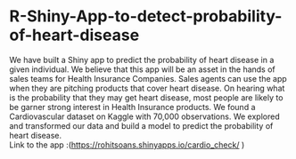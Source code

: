 # R-Shiny-App-to-detect-probability-of-heart-disease
We have built a Shiny app to predict the probability of heart disease in a given individual.  We believe that this app will be an asset in the hands of sales teams for Health Insurance Companies.  Sales agents can use the app when they are pitching products that cover heart disease. On hearing what is the probability that they may get heart disease, most people are likely to be garner strong interest in Health Insurance products. We found a Cardiovascular dataset on Kaggle with 70,000 observations. We explored and transformed our data and build a model to predict the probability of heart disease.  
Link to the app :(https://rohitsoans.shinyapps.io/cardio_check/ )  
